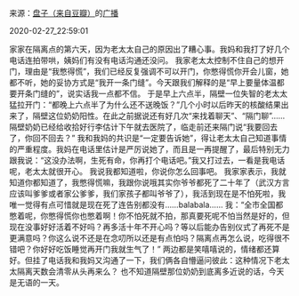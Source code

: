 来源：[盘子（来自豆瓣）](https://www.douban.com/people/zhaoxun69/)的[广播](https://www.douban.com/people/zhaoxun69/status/2836937493/)


2020-02-27_22:59:01


家家在隔离点的第六天，因为老太太自己的原因出了糟心事。我妈和我打了好几个电话连拍带哄，姨妈们有没有电话沟通还没问。
我家老太太控制不住自己的想开门，理由是“我憋得慌”，我们已经反复强调不可以开门，你憋得慌你开会儿窗，她都不听，她的妥协方式是“我开一条门缝”。今天跟我们解释的是“早上要量体温都要开条门缝的”，说实话我一点都不信。
于是早上六点半，隔壁一位失智的老太太猛拉开门：“都晚上六点半了为什么还不送晚饭？”几个小时以后昨天的核酸结果出来了，隔壁这位奶奶阳性。在此之前据说还有好几次“来找着聊天”、“隔门聊”……隔壁奶奶已经给收拾好行李估计下午就去医院了，临走前还来隔门说“我要回去了，你回不回去？”
我和我妈的共识是“一定要告诉她”，得让老太太自己知道事情的严重程度。我妈在电话里估计是严厉说她了，而且是一再提醒了，最后特别无力跟我说：“这没办法啊，生死有命，你再打个电话吧。”我又打过去，一看是我电话呢，老太太就很开心。
我说我都知道啦，你说你怎么回事吧。
我家家表示，我就知道你都知道了，我憋得慌嘛，我跟你说哦其实你爷爷都死了二十年了（武汉方言应该叫爹爹或者家公爹爹，我们家孩子都叫爷爷了），我活到现在是不怕死啦，我唯一觉得有点可惜就是现在死了连告别都没有……balabala……
我：“全市全国都憋着呢，你憋得慌你也憋着啊！你不怕死就不拍，那真要死呢不怕当然是好的，但现在没事好好活着不好吗？再多活十年不开心吗？等以后能办告别仪式了再死不是更满意吗？你这么说不还是在念叨所以还是有点怕吗？隔离点再怎么说，吃得很不错吧？你好好吃饭睡觉再开门我就生气了！”
两边都是笑嘻嘻说的，情绪都还算好。但挂了电话我和我妈又沟通了一下，我们俩各自懵逼问彼此：这种情况下老太太隔离天数会清零从头再来么？
也不知道隔壁那位奶奶到底离多近说的话，今天是无语的一天。
